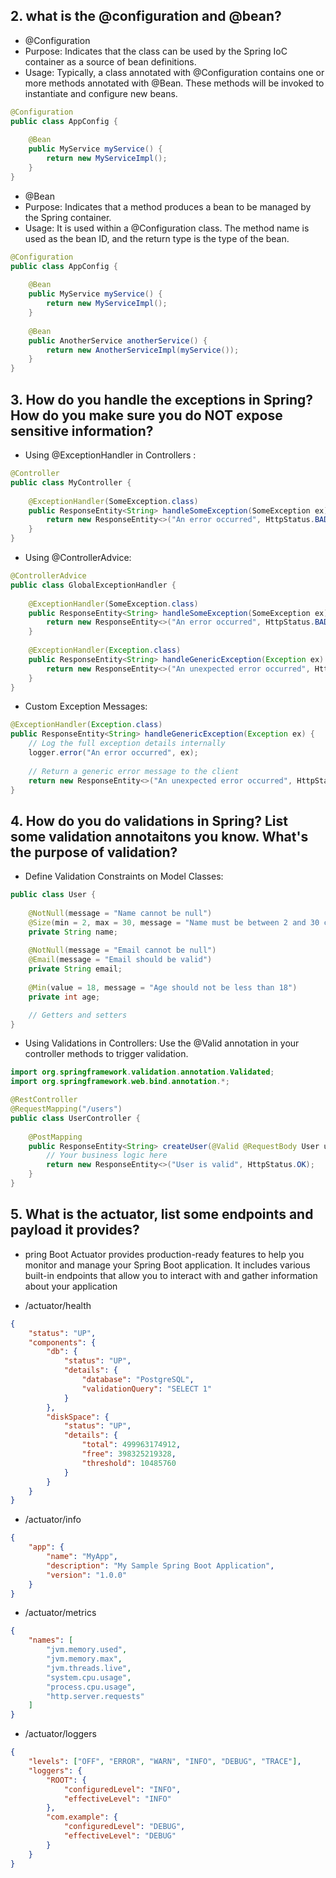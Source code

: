 ## 2.  what is the @configuration and @bean?
- @Configuration
- Purpose: Indicates that the class can be used by the Spring IoC container as a source of bean definitions.
- Usage: Typically, a class annotated with @Configuration contains one or more methods annotated with @Bean. These methods will be invoked to instantiate and configure new beans.

```java
@Configuration
public class AppConfig {
    
    @Bean
    public MyService myService() {
        return new MyServiceImpl();
    }
}
```

- @Bean
- Purpose: Indicates that a method produces a bean to be managed by the Spring container.
- Usage: It is used within a @Configuration class. The method name is used as the bean ID, and the return type is the type of the bean.

```java
@Configuration
public class AppConfig {
    
    @Bean
    public MyService myService() {
        return new MyServiceImpl();
    }
    
    @Bean
    public AnotherService anotherService() {
        return new AnotherServiceImpl(myService());
    }
}
```


## 3.  How do you handle the exceptions in Spring? How do you make sure you do NOT expose sensitive information?

- Using @ExceptionHandler in Controllers :
```java
@Controller
public class MyController {
    
    @ExceptionHandler(SomeException.class)
    public ResponseEntity<String> handleSomeException(SomeException ex) {
        return new ResponseEntity<>("An error occurred", HttpStatus.BAD_REQUEST);
    }
}
```

- Using @ControllerAdvice:
```java
@ControllerAdvice
public class GlobalExceptionHandler {
    
    @ExceptionHandler(SomeException.class)
    public ResponseEntity<String> handleSomeException(SomeException ex) {
        return new ResponseEntity<>("An error occurred", HttpStatus.BAD_REQUEST);
    }
    
    @ExceptionHandler(Exception.class)
    public ResponseEntity<String> handleGenericException(Exception ex) {
        return new ResponseEntity<>("An unexpected error occurred", HttpStatus.INTERNAL_SERVER_ERROR);
    }
}

```

- Custom Exception Messages:
```java
@ExceptionHandler(Exception.class)
public ResponseEntity<String> handleGenericException(Exception ex) {
    // Log the full exception details internally
    logger.error("An error occurred", ex);
    
    // Return a generic error message to the client
    return new ResponseEntity<>("An unexpected error occurred", HttpStatus.INTERNAL_SERVER_ERROR);
}
```


## 4.  How do you do validations in Spring? List some validation annotaitons you know. What's the purpose of validation?

- Define Validation Constraints on Model Classes:

```java
public class User {
    
    @NotNull(message = "Name cannot be null")
    @Size(min = 2, max = 30, message = "Name must be between 2 and 30 characters")
    private String name;
    
    @NotNull(message = "Email cannot be null")
    @Email(message = "Email should be valid")
    private String email;
    
    @Min(value = 18, message = "Age should not be less than 18")
    private int age;

    // Getters and setters
}
```

- Using Validations in Controllers: Use the @Valid annotation in your controller methods to trigger validation.
```java
import org.springframework.validation.annotation.Validated;
import org.springframework.web.bind.annotation.*;

@RestController
@RequestMapping("/users")
public class UserController {
    
    @PostMapping
    public ResponseEntity<String> createUser(@Valid @RequestBody User user) {
        // Your business logic here
        return new ResponseEntity<>("User is valid", HttpStatus.OK);
    }
}
```


## 5.  What is the actuator, list some endpoints and payload it provides?
- pring Boot Actuator provides production-ready features to help you monitor and manage your Spring Boot application. It includes various built-in endpoints that allow you to interact with and gather information about your application


- /actuator/health
```json
{
    "status": "UP",
    "components": {
        "db": {
            "status": "UP",
            "details": {
                "database": "PostgreSQL",
                "validationQuery": "SELECT 1"
            }
        },
        "diskSpace": {
            "status": "UP",
            "details": {
                "total": 499963174912,
                "free": 398325219328,
                "threshold": 10485760
            }
        }
    }
}

```


- /actuator/info
```json
{
    "app": {
        "name": "MyApp",
        "description": "My Sample Spring Boot Application",
        "version": "1.0.0"
    }
}

```

- /actuator/metrics
```json
{
    "names": [
        "jvm.memory.used",
        "jvm.memory.max",
        "jvm.threads.live",
        "system.cpu.usage",
        "process.cpu.usage",
        "http.server.requests"
    ]
}

```

- /actuator/loggers
```json
{
    "levels": ["OFF", "ERROR", "WARN", "INFO", "DEBUG", "TRACE"],
    "loggers": {
        "ROOT": {
            "configuredLevel": "INFO",
            "effectiveLevel": "INFO"
        },
        "com.example": {
            "configuredLevel": "DEBUG",
            "effectiveLevel": "DEBUG"
        }
    }
}
```


